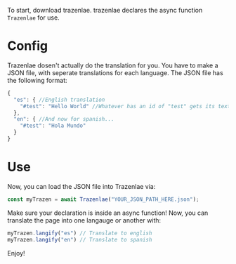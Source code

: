 To start, download trazenlae. trazenlae declares the async function `Trazenlae` for use. 

# Config
Trazenlae dosen't actually do the translation for you. You have to make a JSON file, with seperate translations for each language. 
The JSON file has the following format:
```js
{
  "es": { //English translation
    "#test": "Hello World" //Whatever has an id of "test" gets its text set to "Hello World"
  },
  "en": { //And now for spanish...
    "#test": "Hola Mundo"
  }
}
```
# Use
Now, you can load the JSON file into Trazenlae via:
```js
const myTrazen = await Trazenlae("YOUR_JSON_PATH_HERE.json");
```
Make sure your declaration is inside an async function!
Now, you can translate the page into one langauge or another with:
```js
myTrazen.langify("es") // Translate to english
myTrazen.langify("en") // Translate to spanish
```

Enjoy!
